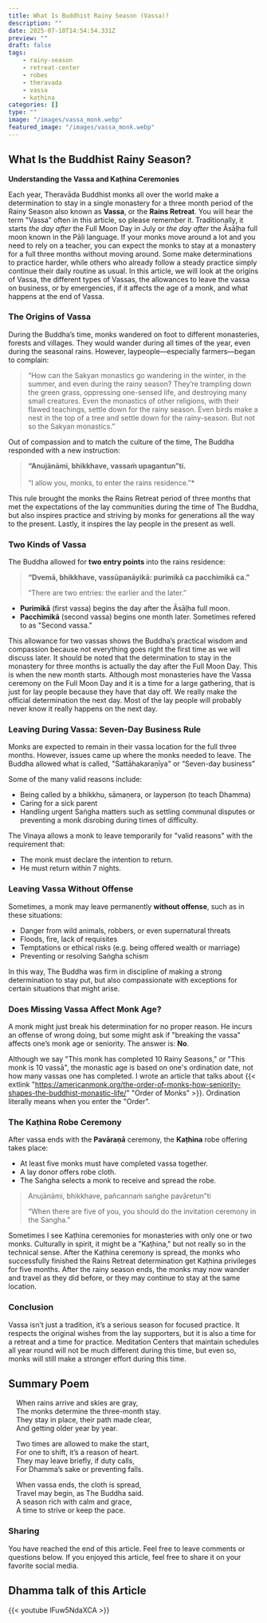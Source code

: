 ```yaml
---
title: What Is Buddhist Rainy Season (Vassa)?
description: ""
date: 2025-07-10T14:54:54.331Z
preview: ""
draft: false
tags:
    - rainy-season
    - retreat-center
    - robes
    - theravada
    - vassa
    - kaṭhina
categories: []
type: ""
image: "/images/vassa_monk.webp"
featured_image: "/images/vassa_monk.webp"
---
```


## What Is the Buddhist Rainy Season?
**Understanding the Vassa and Kaṭhina Ceremonies**

Each year, Theravāda Buddhist monks all over the world make a determination to stay in a single monastery for a three month period of the Rainy Season also known as **Vassa**, or the **Rains Retreat**.  You will hear the term "Vassa" often in this article, so please remember it.  Traditionally, it starts *the day after* the Full Moon Day in July or *the day after* the Āsāḷha full moon known in the Pāḷi language.  If your monks move around a lot and you need to rely on a teacher, you can expect the monks to stay at a monastery for a full three months without moving around.  Some make determinations to practice harder, while others who already follow a steady practice simply continue their daily routine as usual. In this article, we will look at the origins of Vassa, the different types of Vassas, the allowances to leave the vassa on business, or by emergencies, if it affects the age of a monk, and what happens at the end of Vassa.

### The Origins of Vassa

During the Buddha’s time, monks wandered on foot to different monasteries, forests and villages.  They would wander during all times of the year, even during the seasonal rains.  However, laypeople—especially farmers—began to complain:

>“How can the Sakyan monastics go wandering in the winter, in the summer, and even during the rainy season? They’re trampling down the green grass, oppressing one-sensed life, and destroying many small creatures. Even the monastics of other religions, with their flawed teachings, settle down for the rainy season. Even birds make a nest in the top of a tree and settle down for the rainy-season. But not so the Sakyan monastics.”

Out of compassion and to match the culture of the time, The Buddha responded with a new instruction:

> **“Anujānāmi, bhikkhave, vassaṁ upagantun”ti.**<BR>   
> “I allow you, monks, to enter the rains residence.”*

This rule brought the monks the Rains Retreat period of three months that met the expectations of the lay communities during the time of The Buddha, but also inspires practice and striving by monks for generations all the way to the present.  Lastly, it inspires the lay people in the present as well.



### Two Kinds of Vassa

The Buddha allowed for **two entry points** into the rains residence:


>**“Dvemā, bhikkhave, vassūpanāyikā: purimikā ca pacchimikā ca.”**
>
>“There are two entries: the earlier and the later.”

- **Purimikā** (first vassa) begins the day after the Āsāḷha full moon.
- **Pacchimikā** (second vassa) begins one month later.  Sometimes refered to as "Second vassa."

This allowance for two vassas shows the Buddha’s practical wisdom and compassion because not everything goes right the first time as we will discuss later.  It should be noted that the determination to stay in the monastery for three months is actually the day after the Full Moon Day.  This is when the new month starts.  Although most monasteries have the Vassa ceremony on the Full Moon Day and it is a time for a large gathering, that is just for lay people because they have that day off.  We really make the official determination the next day.  Most of the lay people will probably never know it really happens on the next day.

### Leaving During Vassa: Seven-Day Business Rule

Monks are expected to remain in their vassa location for the full three months. However, issues came up where the monks needed to leave.  The Buddha allowed what is called, 
"Sattāhakaraṇīya" or “Seven-day business”

Some of the many valid reasons include:

- Being called by a bhikkhu, sāmaṇera, or layperson (to teach Dhamma)
- Caring for a sick parent
- Handling urgent Saṅgha matters such as settling communal disputes or preventing a monk disrobing during times of difficulty.

The Vinaya allows a monk to leave temporarily for "valid reasons" with the requirement that:

- The monk must declare the intention to return.
- He must return within 7 nights.


### Leaving Vassa Without Offense

Sometimes, a monk may leave permanently **without offense**, such as in these situations:

- Danger from wild animals, robbers, or even supernatural threats
- Floods, fire, lack of requisites
- Temptations or ethical risks (e.g. being offered wealth or marriage)
- Preventing or resolving Saṅgha schism

In this way, The Buddha was firm in discipline of making a strong determination to stay put, but also compassionate with exceptions for certain situations that might arise.

### Does Missing Vassa Affect Monk Age?
A monk might just break his determination for no proper reason.  He incurs an offense of wrong doing, but some might ask if "breaking the vassa" affects one’s monk age or seniority. The answer is: **No**.

Although we say "This monk has completed 10 Rainy Seasons," or "This monk is 10 vassā", the monastic age is based on one's ordination date, not how many vassas one has completed.  I wrote an article that talks about {{< extlink "https://americanmonk.org/the-order-of-monks-how-seniority-shapes-the-buddhist-monastic-life/" "Order of Monks" >}}. Ordination literally means when you enter the "Order".


### The Kaṭhina Robe Ceremony

After vassa ends with the **Pavāraṇā** ceremony, the **Kaṭhina** robe offering takes place:

- At least five monks must have completed vassa together.
- A lay donor offers robe cloth.
- The Saṅgha selects a monk to receive and spread the robe.


> Anujānāmi, bhikkhave, pañcannaṁ saṅghe pavāretun”ti
>
>“When there are five of you, you should do the invitation ceremony in the Sangha.”

Sometimes I see Kaṭhina ceremonies for monasteries with only one or two monks.  Culturally in spirit, it might be a "Kaṭhina," but not really so in the technical sense.  After the Kaṭhina ceremony is spread, the monks who successfully finished the Rains Retreat determination get Kaṭhina privileges for five months.  After the rainy season ends, the monks may now wander and travel as they did before, or they may continue to stay at the same location.


### Conclusion

Vassa isn’t just a tradition, it’s a serious season for focused practice. It respects the original wishes from the lay supporters, but it is also a time for a retreat and a time for practice.  Meditation Centers that maintain schedules all year round will not be much different during this time, but even so, monks will still make a stronger effort during this time.

## Summary Poem
&nbsp;&nbsp;&nbsp;&nbsp;When rains arrive and skies are gray,  
&nbsp;&nbsp;&nbsp;&nbsp;The monks determine the three-month stay.  
&nbsp;&nbsp;&nbsp;&nbsp;They stay in place, their path made clear,  
&nbsp;&nbsp;&nbsp;&nbsp;And getting older year by year.  

&nbsp;&nbsp;&nbsp;&nbsp;Two times are allowed to make the start,  
&nbsp;&nbsp;&nbsp;&nbsp;For one to shift, it’s a reason of heart.  
&nbsp;&nbsp;&nbsp;&nbsp;They may leave briefly, if duty calls,  
&nbsp;&nbsp;&nbsp;&nbsp;For Dhamma’s sake or preventing falls.  

&nbsp;&nbsp;&nbsp;&nbsp;When vassa ends, the cloth is spread,  
&nbsp;&nbsp;&nbsp;&nbsp;Travel may begin, as The Buddha said.  
&nbsp;&nbsp;&nbsp;&nbsp;A season rich with calm and grace,  
&nbsp;&nbsp;&nbsp;&nbsp;A time to strive or keep the pace. 


### Sharing
You have reached the end of this article.  Feel free to leave comments or questions below.  If you enjoyed this article, feel free to share it on your favorite social media.  

## Dhamma talk of this Article
{{< youtube lFuw5NdaXCA >}}
